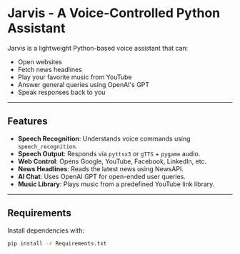 # Jarvis - A Voice-Controlled Python Assistant 

Jarvis is a lightweight Python-based voice assistant that can:
- Open websites
- Fetch news headlines
- Play your favorite music from YouTube
- Answer general queries using OpenAI's GPT
- Speak responses back to you

---

## Features

- **Speech Recognition**: Understands voice commands using `speech_recognition`.
- **Speech Output**: Responds via `pyttsx3` or `gTTS` + `pygame` audio.
- **Web Control**: Opens Google, YouTube, Facebook, LinkedIn, etc.
- **News Headlines**: Reads the latest news using NewsAPI.
- **AI Chat**: Uses OpenAI GPT for open-ended user queries.
- **Music Library**: Plays music from a predefined YouTube link library.

---

## Requirements

Install dependencies with:

```bash
pip install -r Requirements.txt
